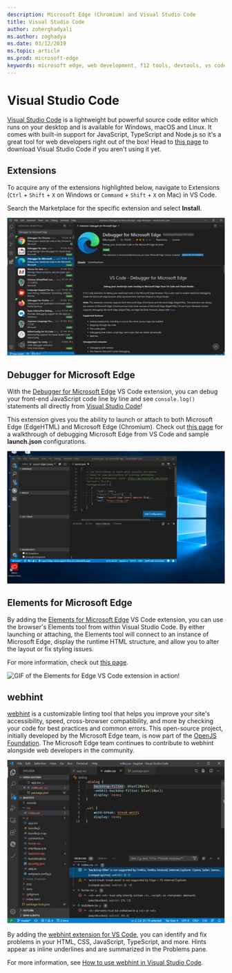 ```yaml
---
description: Microsoft Edge (Chromium) and Visual Studio Code
title: Visual Studio Code
author: zoherghadyali
ms.author: zoghadya
ms.date: 03/12/2019
ms.topic: article
ms.prod: microsoft-edge
keywords: microsoft edge, web development, f12 tools, devtools, vs code, visual studio code, debugger, webhint
---
```


# Visual Studio Code

[Visual Studio Code](https://code.visualstudio.com/Docs) is a lightweight but powerful source code editor which runs on your desktop and is available for Windows, macOS and Linux. It comes with built-in support for JavaScript, TypeScript and Node.js so it's a great tool for web developers right out of the box! Head to [this page](https://code.visualstudio.com/) to download Visual Studio Code if you aren't using it yet.

## Extensions

<!-- We want to put something like the tiles for extensions VS Code uses on this page https://code.visualstudio.com/Docs#top-extensions but I don't think this is a markdown page. I think it's a web page. I couldn't find anything in https://github.com/Microsoft/vscode-docs that looks like this page. In the meantime, here's what I've come up with: -->

To acquire any of the extensions highlighted below, navigate to Extensions (`Ctrl` + `Shift` + `X` on Windows or `Command` + `Shift` + `X` on Mac) in VS Code.

Search the Marketplace for the specific extension and select **Install**.

![Installing the Debugger for Microsoft Edge VS Code extension](./media/vscode-debugger-install.png)

## Debugger for Microsoft Edge

With the [Debugger for Microsoft Edge](https://marketplace.visualstudio.com/items?itemName=msjsdiag.debugger-for-edge) VS Code extension, you can debug your front-end JavaScript code line by line and see `console.log()` statements all directly from [Visual Studio Code](https://code.visualstudio.com/)!

This extension gives you the ability to launch or attach to both Microsoft Edge (EdgeHTML) and Microsoft Edge (Chromium). Check out [this page](./debugger-for-edge.md) for a walkthrough of debugging Microsoft Edge from VS Code and sample **launch.json** configurations.

![GIF of the Debugger for Edge VS Code extension in action!](./media/debugger-for-edge.gif)

## Elements for Microsoft Edge

By adding the [Elements for Microsoft Edge](https://marketplace.visualstudio.com/items?itemName=ms-edgedevtools.vscode-edge-devtools) VS Code extension, you can use the browser's Elements tool from within Visual Studio Code. By either launching or attaching, the Elements tool will connect to an instance of Microsoft Edge, display the runtime HTML structure, and allow you to alter the layout or fix styling issues.

For more information, check out [this page](./elements-for-edge.md).

![GIF of the Elements for Edge VS Code extension in action!](./media/elements-for-edge.gif)

## webhint

[webhint](https://webhint.io) is a customizable linting tool that helps you improve your site's accessibility, speed, cross-browser compatibility, and more by checking your code for best practices and common errors. This open-source project, initially developed by the Microsoft Edge team, is now part of the [OpenJS Foundation](https://openjsf.org/). The Microsoft Edge team continues to contribute to webhint alongside web developers in the community.

![GIF of webhint VS Code extension](./media/webhint-extension.png)

By adding the [webhint extension for VS Code](https://marketplace.visualstudio.com/items?itemName=webhint.vscode-webhint), you can identify and fix problems in your HTML, CSS, JavaScript, TypeScript, and more. Hints appear as inline underlines and are summarized in the Problems pane.

For more information, see [How to use webhint in Visual Studio Code](./webhint.md).
